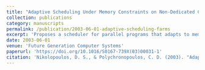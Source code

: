```yaml
---
title: "Adaptive Scheduling Under Memory Constraints on Non-Dedicated Computational Farms"
collection: publications
category: manuscripts
permalink: /publication/2003-06-01-adaptive-scheduling-farms
excerpt: 'Proposes a scheduler for parallel programs that adapts to memory constraints in non-dedicated environments using thrashing prevention and co-scheduling extensions.'
date: 2003-06-01
venue: 'Future Generation Computer Systems'
paperurl: 'https://doi.org/10.1016/S0167-739X(03)00031-1'
citation: 'Nikolopoulos, D. S., & Polychronopoulos, C. D. (2003). "Adaptive Scheduling Under Memory Constraints on Non-Dedicated Computational Farms." *FGCS*, 19(4), 505–519. https://doi.org/10.1016/S0167-739X(03)00031-1'
---
```

